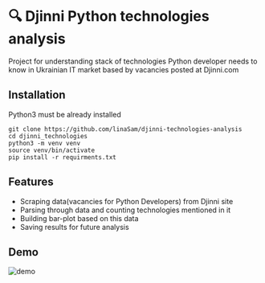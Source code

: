 # 🔍 Djinni Python technologies analysis

Project for understanding stack of technologies Python developer needs to know in Ukrainian IT market based by vacancies posted at Djinni.com

## Installation

Python3 must be already installed

```shell
git clone https://github.com/linaSam/djinni-technologies-analysis
cd djinni_technologies
python3 -m venv venv
source venv/bin/activate
pip install -r requirments.txt
```

## Features

* Scraping data(vacancies for Python Developers) from Djinni site
* Parsing through data and counting technologies mentioned in it
* Building bar-plot based on this data
* Saving results for future analysis

## Demo
![demo](https://user-images.githubusercontent.com/107580083/212566276-d77da199-1bd6-4287-a8aa-aad29e8e5415.png)